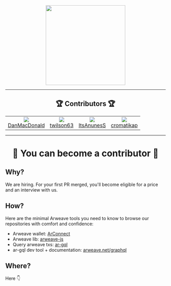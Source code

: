 <div align="center">
  <img height="250" src="https://user-images.githubusercontent.com/7074019/194460252-a466c093-2592-4545-929a-fc370e51319b.png" />
</div>

----

<h2 align="center">🏆 Contributors 🏆</h1>

<table align="center">
  <tr align="center">
    <td>
      <a href="https://github.com/DanMacDonald">
        <img src="https://avatars.githubusercontent.com/u/3269261?s=120&v=4" /><br />
        DanMacDonald
      </a>
    </td>
    <td>
      <a href="https://github.com/twilson63">
        <img src="https://avatars.githubusercontent.com/u/21292?s=120&v=4" /><br />
        twilson63
      </a>
    </td>
    <td>
      <a href="https://github.com/ItsAnunesS">
        <img src="https://avatars.githubusercontent.com/u/29176709?s=120&v=4" /><br />
        ItsAnunesS
      </a>
    </td>
    <td>
      <a href="https://github.com/cromatikap">
        <img src="https://avatars.githubusercontent.com/u/7074019?s=120&v=4" /><br />
        cromatikap
      </a>
    </td>
  </tr>
</table>

----

<h1 align="center">🫵 You can become a contributor 🫵</h1>

## Why?

We are hiring. For your first PR merged, you'll become eligible for a price and an interview with us.

## How?

Here are the minimal Arweave tools you need to know to browse our repositories with comfort and confidence:

- Arweave wallet: [ArConnect](https://arconnect.io)
- Arweave lib: [arweave-js](https://www.npmjs.com/package/arweave)
- Query arweave txs: [ar-gql](https://www.npmjs.com/package/ar-gql)
- ar-gql dev tool + documentation: [arweave.net/graphql](https://arweave.net/graphql)

## Where?

Here 👇
